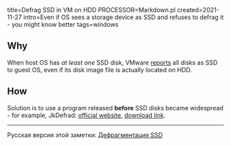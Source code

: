 title=Defrag SSD in VM on HDD
PROCESSOR=Markdown.pl
created=2021-11-27
intro=Even if OS sees a storage device as SSD and refuses to defrag it - you might know better
tags=windows

Why
---

When host OS has _at least one_ SSD disk,
VMware [reports][vmware-ssd] all disks as SSD to guest OS,
even if its disk image file is actually located on HDD.

[vmware-ssd]: https://docs.vmware.com/en/VMware-Workstation-Player-for-Linux/16.0/com.vmware.player.linux.using.doc/GUID-3FBBB031-D8BA-4D02-99C2-282F806F47E8.html

How
---

Solution is to use a program released **before** SSD disks became widespread -
for example, JkDefrad: [official website][jkdefrag.site], [download link][jkdefrag.exe].

[jkdefrag.site]: https://www.kessels.com/JkDefrag/
[jkdefrag.exe]: ../unlisted/JkDefrag.exe

----

Русская версия этой заметки: [Дефрагментация SSD](../ru/%D0%B4%D0%B5%D1%84%D1%80%D0%B0%D0%B3%D0%BC%D0%B5%D0%BD%D1%82%D0%B0%D1%86%D0%B8%D1%8F-ssd.html)
